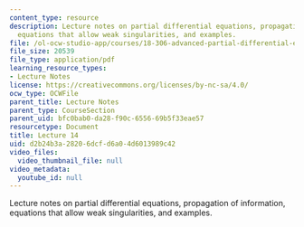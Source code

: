 ```yaml
---
content_type: resource
description: Lecture notes on partial differential equations, propagation of information,
  equations that allow weak singularities, and examples.
file: /ol-ocw-studio-app/courses/18-306-advanced-partial-differential-equations-with-applications-fall-2009/d2b24b3a28206dcfd6a04d6013989c42_MIT18_306f09_lec14.pdf
file_size: 20539
file_type: application/pdf
learning_resource_types:
- Lecture Notes
license: https://creativecommons.org/licenses/by-nc-sa/4.0/
ocw_type: OCWFile
parent_title: Lecture Notes
parent_type: CourseSection
parent_uid: bfc0bab0-da28-f90c-6556-69b5f33eae57
resourcetype: Document
title: Lecture 14
uid: d2b24b3a-2820-6dcf-d6a0-4d6013989c42
video_files:
  video_thumbnail_file: null
video_metadata:
  youtube_id: null
---
```

Lecture notes on partial differential equations, propagation of information, equations that allow weak singularities, and examples.